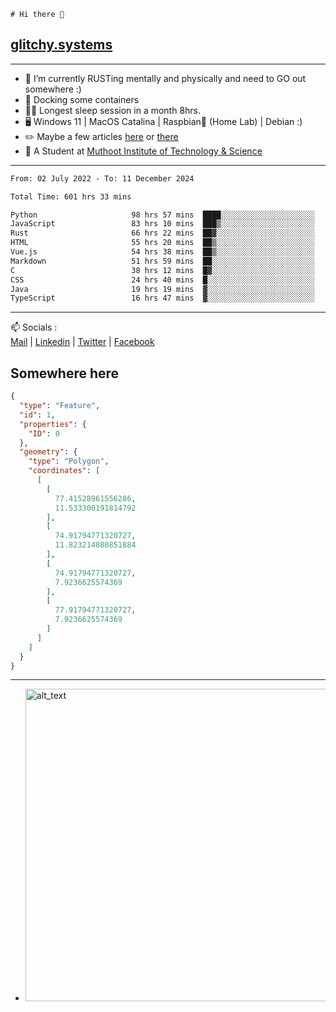 ```
# Hi there 👋
```
## [glitchy.systems](https://glitchy.systems)
---

- 🌱 I’m currently RUSTing mentally and physically and need to GO out somewhere :)
- 🐋 Docking some containers
- 😶‍🌫️ Longest sleep session in a month 8hrs.
- 🖥️ Windows 11 | MacOS Catalina | Raspbian🥧 (Home Lab) | Debian :)
- ✏️ Maybe a few articles [here](https://medium.com/@advaithnarayanan8) or [there](https://medium.com/@advaithnarayanan8)
- 📑 A Student at [Muthoot Institute of Technology & Science](https://mgmits.ac.in/)



---

<!--START_SECTION:waka-->

```txt
From: 02 July 2022 - To: 11 December 2024

Total Time: 601 hrs 33 mins

Python                     98 hrs 57 mins  ████░░░░░░░░░░░░░░░░░░░░░   16.45 %
JavaScript                 83 hrs 10 mins  ███▒░░░░░░░░░░░░░░░░░░░░░   13.83 %
Rust                       66 hrs 22 mins  ██▓░░░░░░░░░░░░░░░░░░░░░░   11.03 %
HTML                       55 hrs 20 mins  ██▒░░░░░░░░░░░░░░░░░░░░░░   09.20 %
Vue.js                     54 hrs 38 mins  ██▒░░░░░░░░░░░░░░░░░░░░░░   09.08 %
Markdown                   51 hrs 59 mins  ██░░░░░░░░░░░░░░░░░░░░░░░   08.64 %
C                          38 hrs 12 mins  █▓░░░░░░░░░░░░░░░░░░░░░░░   06.35 %
CSS                        24 hrs 40 mins  █░░░░░░░░░░░░░░░░░░░░░░░░   04.10 %
Java                       19 hrs 19 mins  ▓░░░░░░░░░░░░░░░░░░░░░░░░   03.21 %
TypeScript                 16 hrs 47 mins  ▓░░░░░░░░░░░░░░░░░░░░░░░░   02.79 %
```

<!--END_SECTION:waka-->

---

📫 Socials :<br>
[Mail](mailto:advaith@glitchy.systems) | [Linkedin](https://www.linkedin.com/in/advaith-narayanan-a72152214/) | [Twitter](https://twitter.com/advaithnarayan) | [Facebook](https://screenmessage.com/qinq)

## Somewhere here

```geojson
{
  "type": "Feature",
  "id": 1,
  "properties": {
    "ID": 0
  },
  "geometry": {
    "type": "Polygon",
    "coordinates": [
      [
        [
          77.41528961556286,
          11.533300191814792
        ],
        [
          74.91794771320727,
          11.823214080851884
        ],
        [
          74.91794771320727,
          7.9236625574369
        ],
        [
          77.91794771320727,
          7.9236625574369
        ]
      ]
    ]
  }
}
```


--- 
- [<img alt="alt_text" width="500px" src="https://valid.x86.fr/cache/banner/xv24bv-6.png" />](https://valid.x86.fr/xv24bv)


